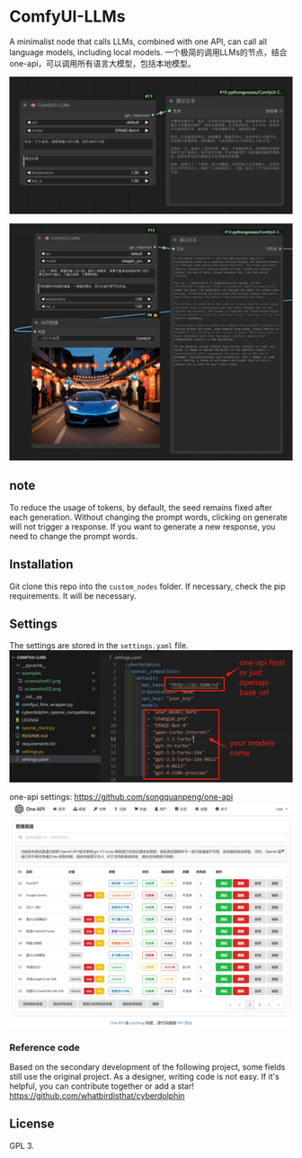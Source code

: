 # ComfyUI-LLMs

A minimalist node that calls LLMs, combined with one API, can call all language models, including local models.
一个极简的调用LLMs的节点，结合one-api，可以调用所有语言大模型，包括本地模型。

![comfyuillms.png](examples/screenshot01.png)

![comfyuillms.png](examples/screenshot02.png)

## note
To reduce the usage of tokens, by default, the seed remains fixed after each generation. Without changing the prompt words, clicking on generate will not trigger a response.
If you want to generate a new response, you need to change the prompt words.

## Installation

Git clone this repo into the `custom_nodes` folder.
If necessary, check the pip requirements. It will be necessary.

## Settings
The settings are stored in the `settings.yaml` file.
![comfyuillms.png](examples/screenshot03.png)

one-api settings: https://github.com/songquanpeng/one-api
![comfyuillms.png](examples/screenshot04.png)


### Reference code
Based on the secondary development of the following project, some fields still use the original project.
As a designer, writing code is not easy. If it's helpful, you can contribute together or add a star!
https://github.com/whatbirdisthat/cyberdolphin

## License

GPL 3.